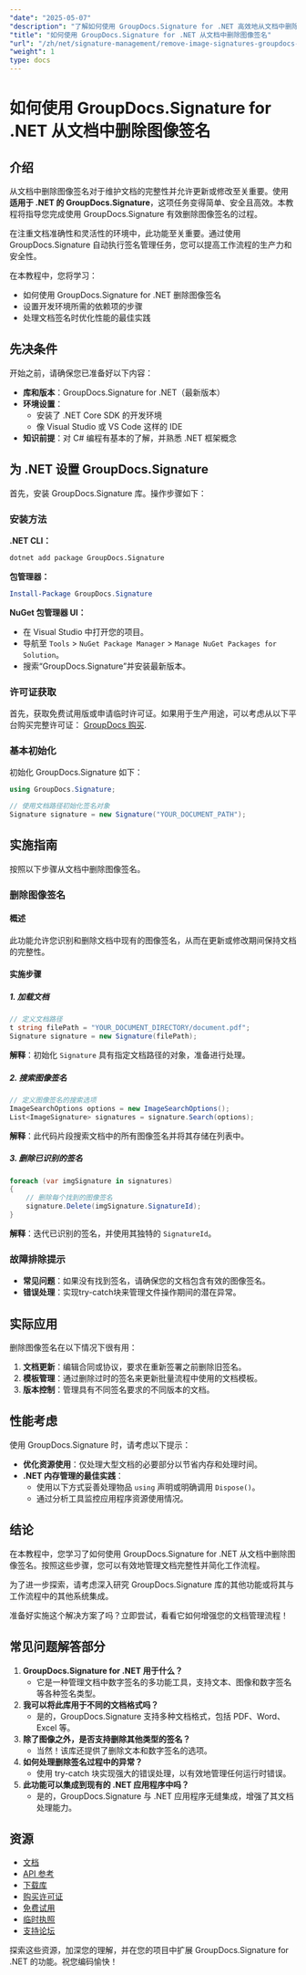 ```yaml
---
"date": "2025-05-07"
"description": "了解如何使用 GroupDocs.Signature for .NET 高效地从文档中删除图像签名。简化您的文档工作流程并保持完整性。"
"title": "如何使用 GroupDocs.Signature for .NET 从文档中删除图像签名"
"url": "/zh/net/signature-management/remove-image-signatures-groupdocs-dotnet/"
"weight": 1
type: docs
---
```

# 如何使用 GroupDocs.Signature for .NET 从文档中删除图像签名

## 介绍

从文档中删除图像签名对于维护文档的完整性并允许更新或修改至关重要。使用 **适用于 .NET 的 GroupDocs.Signature**，这项任务变得简单、安全且高效。本教程将指导您完成使用 GroupDocs.Signature 有效删除图像签名的过程。

在注重文档准确性和灵活性的环境中，此功能至关重要。通过使用 GroupDocs.Signature 自动执行签名管理任务，您可以提高工作流程的生产力和安全性。

在本教程中，您将学习：
- 如何使用 GroupDocs.Signature for .NET 删除图像签名
- 设置开发环境所需的依赖项的步骤
- 处理文档签名时优化性能的最佳实践

## 先决条件

开始之前，请确保您已准备好以下内容：

- **库和版本**：GroupDocs.Signature for .NET（最新版本）
- **环境设置**：
  - 安装了 .NET Core SDK 的开发环境
  - 像 Visual Studio 或 VS Code 这样的 IDE
- **知识前提**：对 C# 编程有基本的了解，并熟悉 .NET 框架概念

## 为 .NET 设置 GroupDocs.Signature

首先，安装 GroupDocs.Signature 库。操作步骤如下：

### 安装方法

**.NET CLI：**

```bash
dotnet add package GroupDocs.Signature
```

**包管理器：**

```powershell
Install-Package GroupDocs.Signature
```

**NuGet 包管理器 UI：**

- 在 Visual Studio 中打开您的项目。
- 导航至 `Tools` > `NuGet Package Manager` > `Manage NuGet Packages for Solution`。
- 搜索“GroupDocs.Signature”并安装最新版本。

### 许可证获取

首先，获取免费试用版或申请临时许可证。如果用于生产用途，可以考虑从以下平台购买完整许可证： [GroupDocs 购买](https://purchase。groupdocs.com/buy).

### 基本初始化

初始化 GroupDocs.Signature 如下：

```csharp
using GroupDocs.Signature;

// 使用文档路径初始化签名对象
Signature signature = new Signature("YOUR_DOCUMENT_PATH");
```

## 实施指南

按照以下步骤从文档中删除图像签名。

### 删除图像签名

#### 概述

此功能允许您识别和删除文档中现有的图像签名，从而在更新或修改期间保持文档的完整性。

#### 实施步骤

##### 1. 加载文档

```csharp
// 定义文档路径
t string filePath = "YOUR_DOCUMENT_DIRECTORY/document.pdf";
Signature signature = new Signature(filePath);
```

**解释**：初始化 `Signature` 具有指定文档路径的对象，准备进行处理。

##### 2. 搜索图像签名

```csharp
// 定义图像签名的搜索选项
ImageSearchOptions options = new ImageSearchOptions();
List<ImageSignature> signatures = signature.Search(options);
```

**解释**：此代码片段搜索文档中的所有图像签名并将其存储在列表中。

##### 3. 删除已识别的签名

```csharp
foreach (var imgSignature in signatures)
{
    // 删除每个找到的图像签名
    signature.Delete(imgSignature.SignatureId);
}
```

**解释**：迭代已识别的签名，并使用其独特的 `SignatureId`。

### 故障排除提示

- **常见问题**：如果没有找到签名，请确保您的文档包含有效的图像签名。
- **错误处理**：实现try-catch块来管理文件操作期间的潜在异常。

## 实际应用

删除图像签名在以下情况下很有用：
1. **文档更新**：编辑合同或协议，要求在重新签署之前删除旧签名。
2. **模板管理**：通过删除过时的签名来更新批量流程中使用的文档模板。
3. **版本控制**：管理具有不同签名要求的不同版本的文档。

## 性能考虑

使用 GroupDocs.Signature 时，请考虑以下提示：
- **优化资源使用**：仅处理大型文档的必要部分以节省内存和处理时间。
- **.NET 内存管理的最佳实践**：
  - 使用以下方式妥善处理物品 `using` 声明或明确调用 `Dispose()`。
  - 通过分析工具监控应用程序资源使用情况。

## 结论

在本教程中，您学习了如何使用 GroupDocs.Signature for .NET 从文档中删除图像签名。按照这些步骤，您可以有效地管理文档完整性并简化工作流程。

为了进一步探索，请考虑深入研究 GroupDocs.Signature 库的其他功能或将其与工作流程中的其他系统集成。

准备好实施这个解决方案了吗？立即尝试，看看它如何增强您的文档管理流程！

## 常见问题解答部分

1. **GroupDocs.Signature for .NET 用于什么？**
   - 它是一种管理文档中数字签名的多功能工具，支持文本、图像和数字签名等各种签名类型。
2. **我可以将此库用于不同的文档格式吗？**
   - 是的，GroupDocs.Signature 支持多种文档格式，包括 PDF、Word、Excel 等。
3. **除了图像之外，是否支持删除其他类型的签名？**
   - 当然！该库还提供了删除文本和数字签名的选项。
4. **如何处理删除签名过程中的异常？**
   - 使用 try-catch 块实现强大的错误处理，以有效地管理任何运行时错误。
5. **此功能可以集成到现有的 .NET 应用程序中吗？**
   - 是的，GroupDocs.Signature 与 .NET 应用程序无缝集成，增强了其文档处理能力。

## 资源

- [文档](https://docs.groupdocs.com/signature/net/)
- [API 参考](https://reference.groupdocs.com/signature/net/)
- [下载库](https://releases.groupdocs.com/signature/net/)
- [购买许可证](https://purchase.groupdocs.com/buy)
- [免费试用](https://releases.groupdocs.com/signature/net/)
- [临时执照](https://purchase.groupdocs.com/temporary-license/)
- [支持论坛](https://forum.groupdocs.com/c/signature/)

探索这些资源，加深您的理解，并在您的项目中扩展 GroupDocs.Signature for .NET 的功能。祝您编码愉快！